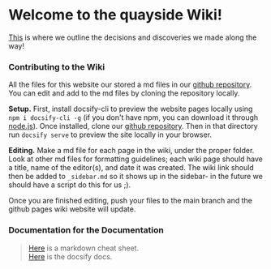 # Welcome to the quayside Wiki! 
[This](https://quayside-app.github.io/Wiki/#/) is where we outline the decisions and discoveries we made along the way!


### Contributing to the Wiki
All the files for this website our stored a md files in our [github repository](https://github.com/quayside-app/Wiki). You can edit and add to the md files by cloning the repository locally.

**Setup.** 
First, install docsify-cli to preview the website pages locally using `npm i docsify-cli -g` (if you don't have npm, you can download it through [node.js](https://nodejs.org/en/download)). Once installed, clone our [github repository](https://github.com/quayside-app/Wiki). Then in that directory run `docsify serve` to preview the site locally in your browser.

**Editing.** 
Make a md file for each page in the wiki, under the proper folder. Look at other md files for formatting guidelines; each wiki page should have a title, name of the editor(s), and date it was created. The wiki link should then be added to `_sidebar.md` so it shows up in the sidebar- in the future we should have a script do this for us ;).

Once you are finished editing, push your files to the main branch and the github pages wiki website will update.


### Documentation for the Documentation
> [Here](https://www.markdownguide.org/cheat-sheet/) is a markdown cheat sheet. <br>
> [Here](https://docsify.js.org/#/quickstart) is the docsify docs.
